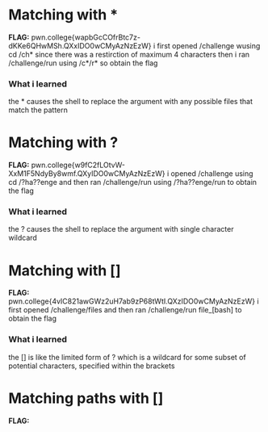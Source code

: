 # Matching with *

**FLAG:** pwn.college{wapbGcCOfrBtc7z-dKKe6QHwMSh.QXxIDO0wCMyAzNzEzW}
i first opened /challenge wusing cd /ch* since there was a restirction of maximum 4 characters then i ran /challenge/run using /c*/r* so obtain the flag

### What i learned 
the * causes the shell to replace the argument with any possible files that match the pattern 

# Matching with ?

**FLAG:** pwn.college{w9fC2fLOtvW-XxM1F5NdyBy8wmf.QXyIDO0wCMyAzNzEzW}
 i opened /challenge using cd /?ha??enge and then ran /challenge/run using /?ha??enge/run to obtain the flag 

 ### What i learned 
 the ? causes the shell to replace the argument with single character wildcard

 # Matching with []

 **FLAG:** pwn.college{4vIC821awGWz2uH7ab9zP68tWtI.QXzIDO0wCMyAzNzEzW}
 i first opened /challenge/files and then ran /challenge/run file_[bash] to obtain the flag

 ### What i learned 
 the [] is like the limited form of ? which is a wildcard for some subset of potential characters, specified within the brackets

 # Matching paths with [] 

 **FLAG:** 
 
